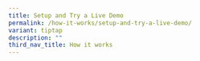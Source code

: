```yaml
---
title: Setup and Try a Live Demo
permalink: /how-it-works/setup-and-try-a-live-demo/
variant: tiptap
description: ""
third_nav_title: How it works
---
```

